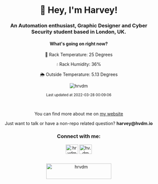 <h1 align="center">👋 Hey, I'm Harvey!</h1>
<h3 align="center">An Automation enthusiast, Graphic Designer and Cyber Security student based in London, UK.</h3>
<h4 align="center">What's going on right now?</h4>
<p align="center">🧮 Rack Temperature: 25 Degrees</p>
<p align="center">💧 Rack Humidity: 36%</p>
<p align="center">🌦️ Outside Temperature: 5.13 Degrees</p>
<p align="center"> <img src="https://komarev.com/ghpvc/?username=hrvdm&label=Profile%20views&color=0e75b6&style=flat" alt="hrvdm" /> </p>
<p align="center"><sub>Last updated at 2022-03-28 00:09:06</sub></p>
<br>

<p align="center">You can find more about me on <a href="https://hvdm.io">my website</a></p>
<p align="center">Just want to talk or have a non-repo related question? <strong>harvey@hvdm.io</strong></p>

<div align="center">
<h3>Connect with me:</h3>
<a href="https://twitter.com/hrvdm" target="blank"><img align="center" src="https://raw.githubusercontent.com/rahuldkjain/github-profile-readme-generator/master/src/images/icons/Social/twitter.svg" alt="hrvdm" height="30" width="40" /></a>
<a href="https://instagram.com/hv.dm" target="blank"><img align="center" src="https://raw.githubusercontent.com/rahuldkjain/github-profile-readme-generator/master/src/images/icons/Social/instagram.svg" alt="hv.dm" height="30" width="40" /></a>
</div><br>
<p align="center"><a href="https://www.buymeacoffee.com/hrvdm"> <img src="https://cdn.buymeacoffee.com/buttons/v2/default-yellow.png" height="50" width="210" alt="hrvdm" /></a></p><br>